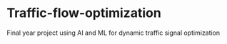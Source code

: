 # Traffic-flow-optimization
Final year project using AI and ML for dynamic traffic signal optimization
